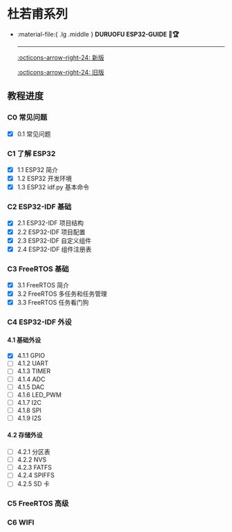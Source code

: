 # 杜若甫系列

<div class="grid cards" markdown>

-   :material-file:{ .lg .middle } __DURUOFU ESP32-GUIDE 🎯🏆__

    ---

    [:octicons-arrow-right-24: <a href="https://github.com/DuRuofu/ESP32-Guide" target="_blank"> 新版 </a>](#)

    [:octicons-arrow-right-24: <a href="https://www.duruofu.top/2024/01/30/4.%E7%A1%AC%E4%BB%B6%E7%9B%B8%E5%85%B3/MCU/ESP32/00.%E7%9B%AE%E5%BD%95/ESP32%E5%AD%A6%E4%B9%A0%E8%AE%A1%E5%88%92/" target="_blank"> 旧版 </a>](#)

</div>

## 教程进度

### C0 常见问题

- [x] 0.1 常见问题

### C1 了解 ESP32

- [x] 1.1 ESP32 简介
- [x] 1.2 ESP32 开发环境
- [x] 1.3 ESP32 idf.py 基本命令

### C2 ESP32-IDF 基础

- [x] 2.1 ESP32-IDF 项目结构
- [x] 2.2 ESP32-IDF 项目配置
- [x] 2.3 ESP32-IDF 自定义组件
- [x] 2.4 ESP32-IDF 组件注册表

### C3 FreeRTOS 基础

- [x] 3.1 FreeRTOS 简介
- [x] 3.2 FreeRTOS 多任务和任务管理
- [x] 3.3 FreeRTOS 任务看门狗

### C4 ESP32-IDF 外设

#### 4.1 基础外设

- [x] 4.1.1 GPIO
- [ ] 4.1.2 UART
- [ ] 4.1.3 TIMER
- [ ] 4.1.4 ADC
- [ ] 4.1.5 DAC
- [ ] 4.1.6 LED_PWM
- [ ] 4.1.7 I2C
- [ ] 4.1.8 SPI
- [ ] 4.1.9 I2S

#### 4.2 存储外设

- [ ] 4.2.1 分区表
- [ ] 4.2.2 NVS
- [ ] 4.2.3 FATFS
- [ ] 4.2.4 SPIFFS
- [ ] 4.2.5 SD 卡

### C5 FreeRTOS 高级

### C6 WIFI